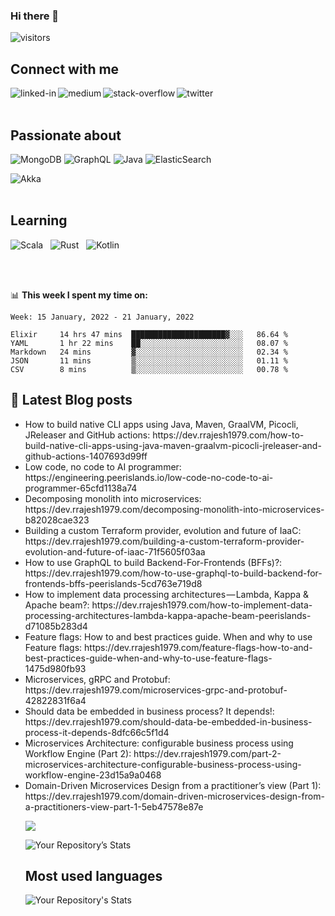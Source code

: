 ### Hi there 👋

![visitors](https://visitor-badge.laobi.icu/badge?page_id=rrajesh1979.rrajesh1979) <br>
## Connect with me
[<img align="left" alt="linked-in" src="https://img.shields.io/badge/linkedin-%230077B5.svg?&style=for-the-badge&logo=linkedin&logoColor=white" />](https://www.linkedin.com/in/rajeshrajagopalan/)
[<img align="left" alt="medium" src="https://img.shields.io/badge/medium-%2312100E.svg?&style=for-the-badge&logo=medium&logoColor=white" />](https://dev.rrajesh1979.com/)
[<img align="left" alt="stack-overflow" src="https://img.shields.io/badge/stack%20overflow-FE7A16?logo=stack-overflow&logoColor=white&style=for-the-badge" />](https://stackoverflow.com/users/11594695/rajesh-rajagopalan)
[<img align="left" alt="twitter" src="https://img.shields.io/badge/twitter-%231DA1F2.svg?&style=for-the-badge&logo=twitter&logoColor=white" />](https://twitter.com/rrajesh1979)

<br>
<br>

<!--
## Multi-cloud

<img align="left" alt="aws" src="https://img.shields.io/badge/Amazon%20AWS-%23232F3E?logo=amazon-aws&logoColor=white&style=for-the-badge" /> &nbsp;  <img alt="Google Cloud" src="https://img.shields.io/badge/GoogleCloud-%234285F4.svg?style=for-the-badge&logo=google-cloud&logoColor=white"/> &nbsp; <img alt="Azure" src="https://img.shields.io/badge/azure-%230072C6.svg?style=for-the-badge&logo=azure-devops&logoColor=white"/>  &nbsp;  <img alt="Terraform" src="https://img.shields.io/badge/terraform-%235835CC.svg?style=for-the-badge&logo=terraform&logoColor=white"/>

## Frameworks
<img align="left" alt="spring" src="https://img.shields.io/badge/spring%20-%236DB33F.svg?&style=for-the-badge&logo=spring&logoColor=white" />

<br>
<br>

-->
## Passionate about
![MongoDB](https://img.shields.io/badge/MongoDB-%234ea94b.svg?style=for-the-badge&logo=mongodb&logoColor=white)
![GraphQL](https://img.shields.io/badge/-GraphQL-E10098?style=for-the-badge&logo=graphql&logoColor=white)
![Java](https://img.shields.io/badge/java-%23ED8B00.svg?style=for-the-badge&logo=java&logoColor=white)
![ElasticSearch](https://img.shields.io/badge/-ElasticSearch-005571?style=for-the-badge&logo=elasticsearch)

<img alt="Akka" src="https://img.shields.io/badge/-Akka-61DAFB?logo=react&logoColor=white&style=for-the-badge" />

<br>
<br>

## Learning
<img alt="Scala" src="https://img.shields.io/badge/scala-%23DC322F.svg?style=for-the-badge&logo=scala&logoColor=white"/> &nbsp;  <img alt="Rust" src="https://img.shields.io/badge/rust-%23000000.svg?style=for-the-badge&logo=rust&logoColor=white"/> &nbsp;  <img alt="Kotlin" src="https://img.shields.io/badge/kotlin-%230095D5.svg?style=for-the-badge&logo=kotlin&logoColor=white"/>

<br>
<br>

📊 **This week I spent my time on:**
<!--START_SECTION:waka-->
```text
Week: 15 January, 2022 - 21 January, 2022

Elixir     14 hrs 47 mins  █████████████████████▓░░░   86.64 % 
YAML       1 hr 22 mins    ██░░░░░░░░░░░░░░░░░░░░░░░   08.07 % 
Markdown   24 mins         ▓░░░░░░░░░░░░░░░░░░░░░░░░   02.34 % 
JSON       11 mins         ▒░░░░░░░░░░░░░░░░░░░░░░░░   01.11 % 
CSV        8 mins          ▒░░░░░░░░░░░░░░░░░░░░░░░░   00.78 % 
```
<!--END_SECTION:waka-->

## 📕 Latest Blog posts
<!-- BLOG-POST-LIST:START -->
<ul>
<li> How to build native CLI apps using Java, Maven, GraalVM, Picocli, JReleaser and GitHub actions: https://dev.rrajesh1979.com/how-to-build-native-cli-apps-using-java-maven-graalvm-picocli-jreleaser-and-github-actions-1407693d99ff </li>
<li> Low code, no code to AI programmer: https://engineering.peerislands.io/low-code-no-code-to-ai-programmer-65cfd1138a74 </li>
<li> Decomposing monolith into microservices: https://dev.rrajesh1979.com/decomposing-monolith-into-microservices-b82028cae323 </li>
<li> Building a custom Terraform provider, evolution and future of IaaC: https://dev.rrajesh1979.com/building-a-custom-terraform-provider-evolution-and-future-of-iaac-71f5605f03aa </li>
<li> How to use GraphQL to build Backend-For-Frontends (BFFs)?: https://dev.rrajesh1979.com/how-to-use-graphql-to-build-backend-for-frontends-bffs-peerislands-5cd763e719d8 </li>
<li> How to implement data processing architectures — Lambda, Kappa & Apache beam?: https://dev.rrajesh1979.com/how-to-implement-data-processing-architectures-lambda-kappa-apache-beam-peerislands-d71085b283d4 </li>
<li> Feature flags: How to and best practices guide. When and why to use Feature flags: https://dev.rrajesh1979.com/feature-flags-how-to-and-best-practices-guide-when-and-why-to-use-feature-flags-1475d980fb93 </li>
<li> Microservices, gRPC and Protobuf: https://dev.rrajesh1979.com/microservices-grpc-and-protobuf-42822831f6a4 </li>
<li> Should data be embedded in business process? It depends!: https://dev.rrajesh1979.com/should-data-be-embedded-in-business-process-it-depends-8dfc66c5f1d4 </li>
<li> Microservices Architecture: configurable business process using Workflow Engine (Part 2): https://dev.rrajesh1979.com/part-2-microservices-architecture-configurable-business-process-using-workflow-engine-23d15a9a0468 </li>
<li> Domain-Driven Microservices Design from a practitioner’s view (Part 1): https://dev.rrajesh1979.com/domain-driven-microservices-design-from-a-practitioners-view-part-1-5eb47578e87e </li>
<!-- BLOG-POST-LIST:END -->

![](https://komarev.com/ghpvc/?username=rrajesh1979)
 
  
<!--
**rrajesh1979/rrajesh1979** is a ✨ _special_ ✨ repository because its `README.md` (this file) appears on your GitHub profile.

Here are some ideas to get you started:

- 🔭 I’m currently working on ...
- 🌱 I’m currently learning ...
- 👯 I’m looking to collaborate on ...
- 🤔 I’m looking for help with ...
- 💬 Ask me about ...
- 📫 How to reach me: ...
- 😄 Pronouns: ...
- ⚡ Fun fact: ...
-->

![Your Repository’s Stats](https://github-readme-stats.vercel.app/api?username=rrajesh1979&show_icons=true)

## Most used languages

![Your Repository's Stats](https://github-readme-stats.vercel.app/api/top-langs/?username=rrajesh1979&theme=blue-green)

